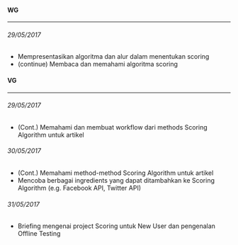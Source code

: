 #### WG
---
###### 29/05/2017
* Mempresentasikan algoritma dan alur dalam menentukan scoring
* (continue) Membaca dan memahami algoritma scoring


#### VG
---
###### 29/05/2017
* (Cont.) Memahami dan membuat workflow dari methods Scoring Algorithm untuk artikel

###### 30/05/2017
* (Cont.) Memahami method-method Scoring Algorithm untuk artikel
* Mencoba berbagai ingredients yang dapat ditambahkan ke Scoring Algorithm (e.g. Facebook API, Twitter API)

###### 31/05/2017
* Briefing mengenai project Scoring untuk New User dan pengenalan Offline Testing